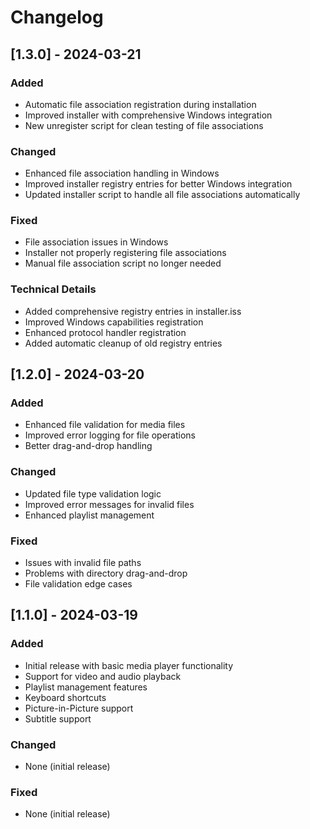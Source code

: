 # Changelog

## [1.3.0] - 2024-03-21

### Added

- Automatic file association registration during installation
- Improved installer with comprehensive Windows integration
- New unregister script for clean testing of file associations

### Changed

- Enhanced file association handling in Windows
- Improved installer registry entries for better Windows integration
- Updated installer script to handle all file associations automatically

### Fixed

- File association issues in Windows
- Installer not properly registering file associations
- Manual file association script no longer needed

### Technical Details

- Added comprehensive registry entries in installer.iss
- Improved Windows capabilities registration
- Enhanced protocol handler registration
- Added automatic cleanup of old registry entries

## [1.2.0] - 2024-03-20

### Added

- Enhanced file validation for media files
- Improved error logging for file operations
- Better drag-and-drop handling

### Changed

- Updated file type validation logic
- Improved error messages for invalid files
- Enhanced playlist management

### Fixed

- Issues with invalid file paths
- Problems with directory drag-and-drop
- File validation edge cases

## [1.1.0] - 2024-03-19

### Added

- Initial release with basic media player functionality
- Support for video and audio playback
- Playlist management features
- Keyboard shortcuts
- Picture-in-Picture support
- Subtitle support

### Changed

- None (initial release)

### Fixed

- None (initial release)
